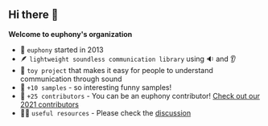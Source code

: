 ## Hi there 👋

**Welcome to euphony's organization**

- 🚶 `euphony` started in 2013
- 🪶 `lightweight soundless communication library` using 🔉 and 👂 
- 🤖 `toy project` that makes it easy for people to understand communication through sound  
- 🍿 `+10 samples` - so interesting funny samples!
- 🧙 `+25 contributors` - You can be an euphony contributor! [Check out our 2021 contributors](https://github.com/orgs/euphony-io/discussions/126)
- 👩‍💻 `useful resources` - Please check the [discussion](https://github.com/orgs/euphony-io/discussions)

